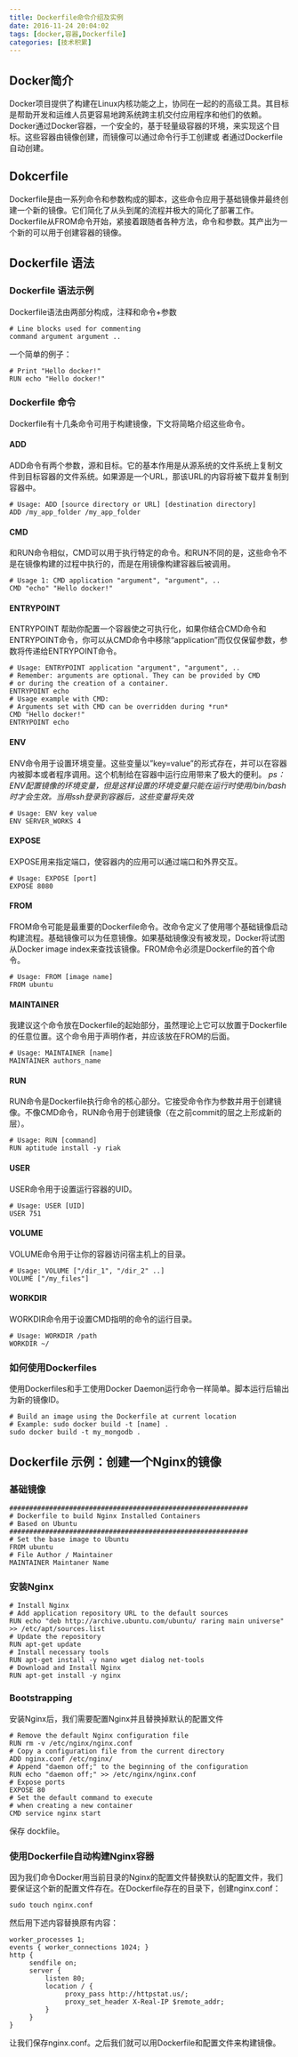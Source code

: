 ```yaml
---
title: Dockerfile命令介绍及实例
date: 2016-11-24 20:04:02
tags: [docker,容器,Dockerfile]
categories: [技术积累]
---
```

## Docker简介
Docker项目提供了构建在Linux内核功能之上，协同在一起的的高级工具。其目标是帮助开发和运维人员更容易地跨系统跨主机交付应用程序和他们的依赖。Docker通过Docker容器，一个安全的，基于轻量级容器的环境，来实现这个目标。这些容器由镜像创建，而镜像可以通过命令行手工创建或 者通过Dockerfile自动创建。
## Dokcerfile
Dockerfile是由一系列命令和参数构成的脚本，这些命令应用于基础镜像并最终创建一个新的镜像。它们简化了从头到尾的流程并极大的简化了部署工作。Dockerfile从FROM命令开始，紧接着跟随者各种方法，命令和参数。其产出为一个新的可以用于创建容器的镜像。
## Dockerfile 语法
### Dockerfile 语法示例
Dockerfile语法由两部分构成，注释和命令+参数
```
# Line blocks used for commenting
command argument argument ..
```
一个简单的例子：
```
# Print "Hello docker!"
RUN echo "Hello docker!"
```
### Dockerfile 命令
Dockerfile有十几条命令可用于构建镜像，下文将简略介绍这些命令。
#### ADD
ADD命令有两个参数，源和目标。它的基本作用是从源系统的文件系统上复制文件到目标容器的文件系统。如果源是一个URL，那该URL的内容将被下载并复制到容器中。
```
# Usage: ADD [source directory or URL] [destination directory]
ADD /my_app_folder /my_app_folder 
```
#### CMD
和RUN命令相似，CMD可以用于执行特定的命令。和RUN不同的是，这些命令不是在镜像构建的过程中执行的，而是在用镜像构建容器后被调用。
```
# Usage 1: CMD application "argument", "argument", ..
CMD "echo" "Hello docker!"
```
#### ENTRYPOINT
ENTRYPOINT 帮助你配置一个容器使之可执行化，如果你结合CMD命令和ENTRYPOINT命令，你可以从CMD命令中移除“application”而仅仅保留参数，参数将传递给ENTRYPOINT命令。
```
# Usage: ENTRYPOINT application "argument", "argument", ..
# Remember: arguments are optional. They can be provided by CMD
# or during the creation of a container.
ENTRYPOINT echo
# Usage example with CMD:
# Arguments set with CMD can be overridden during *run*
CMD "Hello docker!"
ENTRYPOINT echo
```
#### ENV
ENV命令用于设置环境变量。这些变量以”key=value”的形式存在，并可以在容器内被脚本或者程序调用。这个机制给在容器中运行应用带来了极大的便利。
*ps：ENV配置镜像的环境变量，但是这样设置的环境变量只能在运行时使用/bin/bash时才会生效。当用ssh登录到容器后，这些变量将失效*
```
# Usage: ENV key value
ENV SERVER_WORKS 4
```
#### EXPOSE
EXPOSE用来指定端口，使容器内的应用可以通过端口和外界交互。
```
# Usage: EXPOSE [port]
EXPOSE 8080
```
#### FROM
FROM命令可能是最重要的Dockerfile命令。改命令定义了使用哪个基础镜像启动构建流程。基础镜像可以为任意镜像。如果基础镜像没有被发现，Docker将试图从Docker image index来查找该镜像。FROM命令必须是Dockerfile的首个命令。
```
# Usage: FROM [image name]
FROM ubuntu 
```
#### MAINTAINER
我建议这个命令放在Dockerfile的起始部分，虽然理论上它可以放置于Dockerfile的任意位置。这个命令用于声明作者，并应该放在FROM的后面。
```
# Usage: MAINTAINER [name]
MAINTAINER authors_name 
```
#### RUN
RUN命令是Dockerfile执行命令的核心部分。它接受命令作为参数并用于创建镜像。不像CMD命令，RUN命令用于创建镜像（在之前commit的层之上形成新的层）。
```
# Usage: RUN [command]
RUN aptitude install -y riak
```
#### USER
USER命令用于设置运行容器的UID。
```
# Usage: USER [UID]
USER 751
```
#### VOLUME
VOLUME命令用于让你的容器访问宿主机上的目录。
```
# Usage: VOLUME ["/dir_1", "/dir_2" ..]
VOLUME ["/my_files"]
```
#### WORKDIR
WORKDIR命令用于设置CMD指明的命令的运行目录。
```
# Usage: WORKDIR /path
WORKDIR ~/
```
### 如何使用Dockerfiles
使用Dockerfiles和手工使用Docker Daemon运行命令一样简单。脚本运行后输出为新的镜像ID。
```
# Build an image using the Dockerfile at current location
# Example: sudo docker build -t [name] .
sudo docker build -t my_mongodb . 
```
## Dockerfile 示例：创建一个Nginx的镜像
### 基础镜像
```
############################################################
# Dockerfile to build Nginx Installed Containers
# Based on Ubuntu
############################################################
# Set the base image to Ubuntu
FROM ubuntu
# File Author / Maintainer
MAINTAINER Maintaner Name
```
### 安装Nginx
```
# Install Nginx
# Add application repository URL to the default sources
RUN echo "deb http://archive.ubuntu.com/ubuntu/ raring main universe" >> /etc/apt/sources.list
# Update the repository
RUN apt-get update
# Install necessary tools
RUN apt-get install -y nano wget dialog net-tools
# Download and Install Nginx
RUN apt-get install -y nginx
```
### Bootstrapping
安装Nginx后，我们需要配置Nginx并且替换掉默认的配置文件
```
# Remove the default Nginx configuration file
RUN rm -v /etc/nginx/nginx.conf
# Copy a configuration file from the current directory
ADD nginx.conf /etc/nginx/
# Append "daemon off;" to the beginning of the configuration
RUN echo "daemon off;" >> /etc/nginx/nginx.conf
# Expose ports
EXPOSE 80
# Set the default command to execute
# when creating a new container
CMD service nginx start
```
保存 dockfile。
### 使用Dockerfile自动构建Nginx容器
因为我们命令Docker用当前目录的Nginx的配置文件替换默认的配置文件，我们要保证这个新的配置文件存在。在Dockerfile存在的目录下，创建nginx.conf：
```
sudo touch nginx.conf
```
然后用下述内容替换原有内容：
```
worker_processes 1;
events { worker_connections 1024; }
http {
     sendfile on;
     server {
         listen 80;
         location / {
              proxy_pass http://httpstat.us/;
              proxy_set_header X-Real-IP $remote_addr;
         }
     }
}
```
让我们保存nginx.conf。之后我们就可以用Dockerfile和配置文件来构建镜像。



